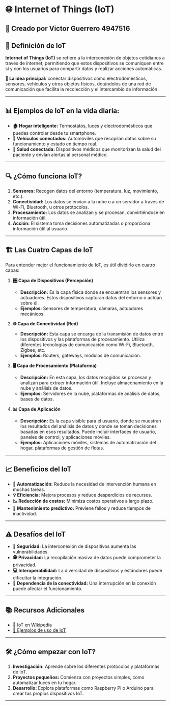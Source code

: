 # 🌐 **Internet of Things (IoT)**

## 👤 **Creado por Victor Guerrero 4947516**

## 📖 **Definición de IoT**

**Internet of Things (IoT)** se refiere a la interconexión de objetos cotidianos a través de internet, permitiendo que estos dispositivos se comuniquen entre sí y con los usuarios para compartir datos y realizar acciones automáticas. 

**🔗 La idea principal:** conectar dispositivos como electrodomésticos, sensores, vehículos y otros objetos físicos, dotándolos de una red de comunicación que facilita la recolección y el intercambio de información.

---

## 📊 **Ejemplos de IoT en la vida diaria:**

- **🏠 Hogar inteligente:** Termostatos, luces y electrodomésticos que puedes controlar desde tu smartphone.
- **🚗 Vehículos conectados:** Automóviles que recopilan datos sobre su funcionamiento y estado en tiempo real.
- **🏥 Salud conectada:** Dispositivos médicos que monitorizan la salud del paciente y envían alertas al personal médico.

---

## 🔍 **¿Cómo funciona IoT?**

1. **Sensores:** Recogen datos del entorno (temperatura, luz, movimiento, etc.).
2. **Conectividad:** Los datos se envían a la nube o a un servidor a través de Wi-Fi, Bluetooth, u otros protocolos.
3. **Procesamiento:** Los datos se analizan y se procesan, convirtiéndose en información útil.
4. **Acción:** El sistema toma decisiones automatizadas o proporciona información útil al usuario.

---

## 🏗️ **Las Cuatro Capas de IoT**

Para entender mejor el funcionamiento de IoT, es útil dividirlo en cuatro capas:

1. **🎛️ Capa de Dispositivos (Percepción)**
    - **Descripción:** Es la capa física donde se encuentran los sensores y actuadores. Estos dispositivos capturan datos del entorno o actúan sobre él.
    - **Ejemplos:** Sensores de temperatura, cámaras, actuadores mecánicos.

2. **🌐 Capa de Conectividad (Red)**
    - **Descripción:** Esta capa se encarga de la transmisión de datos entre los dispositivos y las plataformas de procesamiento. Utiliza diferentes tecnologías de comunicación como Wi-Fi, Bluetooth, Zigbee, etc.
    - **Ejemplos:** Routers, gateways, módulos de comunicación.

3. **🖥️ Capa de Procesamiento (Plataforma)**
    - **Descripción:** En esta capa, los datos recogidos se procesan y analizan para extraer información útil. Incluye almacenamiento en la nube y análisis de datos.
    - **Ejemplos:** Servidores en la nube, plataformas de análisis de datos, bases de datos.

4. **📊 Capa de Aplicación**
    - **Descripción:** Es la capa visible para el usuario, donde se muestran los resultados del análisis de datos y donde se toman decisiones basadas en esos resultados. Puede incluir interfaces de usuario, paneles de control, y aplicaciones móviles.
    - **Ejemplos:** Aplicaciones móviles, sistemas de automatización del hogar, plataformas de gestión de flotas.

---

## 📈 **Beneficios del IoT**

- **🔄 Automatización:** Reduce la necesidad de intervención humana en muchas tareas.
- **💡 Eficiencia:** Mejora procesos y reduce desperdicios de recursos.
- **📉 Reducción de costos:** Minimiza costos operativos a largo plazo.
- **🔧 Mantenimiento predictivo:** Previene fallos y reduce tiempos de inactividad.

---

## ⚠️ **Desafíos del IoT**

- **🔐 Seguridad:** La interconexión de dispositivos aumenta las vulnerabilidades.
- **🕵️ Privacidad:** La recopilación masiva de datos puede comprometer la privacidad.
- **💻 Interoperabilidad:** La diversidad de dispositivos y estándares puede dificultar la integración.
- **🔌 Dependencia de la conectividad:** Una interrupción en la conexión puede afectar el funcionamiento.

---

## 📚 **Recursos Adicionales**

- [🔗 IoT en Wikipedia](https://es.wikipedia.org/wiki/Internet_de_las_cosas)
- [🔗 Ejemplos de uso de IoT](https://iot-analytics.com/iot-applications/)

---

## 🛠️ **¿Cómo empezar con IoT?**

1. **Investigación:** Aprende sobre los diferentes protocolos y plataformas de IoT.
2. **Proyectos pequeños:** Comienza con proyectos simples, como automatizar luces en tu hogar.
3. **Desarrollo:** Explora plataformas como Raspberry Pi o Arduino para crear tus propios dispositivos IoT.

---
